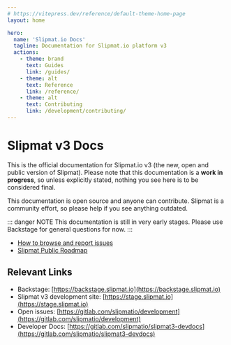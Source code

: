 ```yaml
---
# https://vitepress.dev/reference/default-theme-home-page
layout: home

hero:
  name: 'Slipmat.io Docs'
  tagline: Documentation for Slipmat.io platform v3
  actions:
    - theme: brand
      text: Guides
      link: /guides/
    - theme: alt
      text: Reference
      link: /reference/
    - theme: alt
      text: Contributing
      link: /development/contributing/
---
```


<home-features-after>

# Slipmat v3 Docs

This is the official documentation for Slipmat.io v3 (the new, open and public version of Slipmat). Please note that this documentation is a **work in progress**, so unless explicitly stated, nothing you see here is to be considered final.

This documentation is open source and anyone can contribute. Slipmat is a community effort, so please help if you see anything outdated.

::: danger NOTE
This documentation is still in very early stages. Please use Backstage for general questions for now.
:::

- [How to browse and report issues](/development/#how-to-report-issues)
- [Slipmat Public Roadmap](/development/#roadmap)

## Relevant Links

- Backstage: [https://backstage.slipmat.io](https://backstage.slipmat.io)
- Slipmat v3 development site: [https://stage.slipmat.io](https://stage.slipmat.io)
- Open issues: [https://gitlab.com/slipmatio/development](https://gitlab.com/slipmatio/development)
- Developer Docs: [https://gitlab.com/slipmatio/slipmat3-devdocs](https://gitlab.com/slipmatio/slipmat3-devdocs)

</home-features-after>

